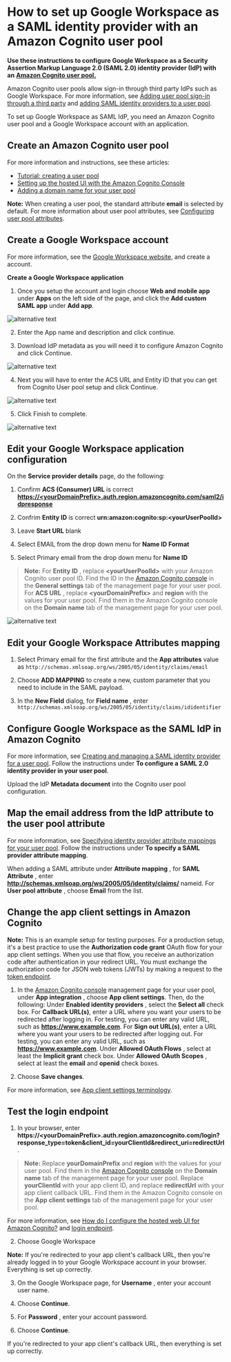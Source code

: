 # **How to set up Google Workspace as a SAML identity provider with an Amazon Cognito user pool**

**Use these instructions to configure Google Workspace as a Security Assertion Markup Language 2.0 (SAML 2.0) identity provider (IdP) with an** [**Amazon Cognito user pool.**](https://docs.aws.amazon.com/cognito/latest/developerguide/cognito-user-identity-pools.html)

Amazon Cognito user pools allow sign-in through third party IdPs such as Google Workspace. For more information, see [Adding user pool sign-in through a third party](https://docs.aws.amazon.com/cognito/latest/developerguide/cognito-user-pools-identity-federation.html) and [adding SAML identity providers to a user pool](https://docs.aws.amazon.com/cognito/latest/developerguide/cognito-user-pools-saml-idp.html).

To set up Google Workspace as SAML IdP, you need an Amazon Cognito user pool and a Google Workspace account with an application.

## **Create an Amazon Cognito user pool**

For more information and instructions, see these articles:

- [Tutorial: creating a user pool](https://docs.aws.amazon.com/cognito/latest/developerguide/tutorial-create-user-pool.html)
- [Setting up the hosted UI with the Amazon Cognito Console](https://docs.aws.amazon.com/cognito/latest/developerguide/cognito-user-pools-app-integration.html#cognito-user-pools-create-an-app-integration)
- [Adding a domain name for your user pool](https://docs.aws.amazon.com/cognito/latest/developerguide/cognito-user-pools-domain.html)

**Note:** When creating a user pool, the standard attribute **email** is selected by default. For more information about user pool attributes, see [Configuring user pool attributes](https://docs.aws.amazon.com/cognito/latest/developerguide/user-pool-settings-attributes.html).

## **Create a Google Workspace account**

For more information, see the [Google Workspace website,](https://workspace.google.com/) and create a account.

**Create a Google Workspace application**

1. Once you setup the account and login choose **Web and mobile app** under **Apps** on the left side of the page, and click the **Add custom SAML app** under **Add app**.

![alternative text](images/Picture1.png "Image Title")

2.    Enter the App name and description and click continue.

3.    Download IdP metadata as you will need it to configure Amazon Cognito and click Continue.

![alternative text](images/Picture2.png "Image Title")

4.    Next you will have to enter the ACS URL and Entity ID that you can get from Cognito User pool setup and click Continue.

![alternative text](images/Picture3.png "Image Title")

5.    Click Finish to complete.

![alternative text](images/Picture4.png "Image Title")

## **Edit your Google Workspace application configuration**

On the **Service provider details** page, do the following:

1.  Confirm **ACS (Consumer) URL** is correct [**https://\<yourDomainPrefix\>.auth.region.amazoncognito.com/saml2/idpresponse**](https://yourDomainPrefix.auth.region.amazoncognito.com/saml2/idpresponse)

2.  Confrim **Entity ID** is correct **urn:amazon:cognito:sp:\<yourUserPoolId\>**

3.  Leave **Start URL** blank

4.  Select EMAIL from the drop down menu for **Name ID Format**

5.  Select  Primary email from the drop down menu for **Name ID**

>**Note:** For **Entity ID** , replace **\<yourUserPoolId\>** with your Amazon Cognito user pool ID. Find the ID in the [Amazon Cognito console](https://console.aws.amazon.com/cognito/) in the **General settings** tab of the management page for your user pool. For **ACS URL** , replace **\<yourDomainPrefix\>** and **region** with the values for your user pool. Find them in the Amazon Cognito console on the **Domain name** tab of the management page for your user pool.

![alternative text](images/Picture5.png "Image Title")

## **Edit your Google Workspace Attributes mapping**

1. Select Primary email for the first attribute and the **App attributes** value as ```http://schemas.xmlsoap.org/ws/2005/05/identity/claims/email```

2.    Choose **ADD MAPPING** to create a new, custom parameter that you need to include in the SAML payload.

3.    In the **New Field** dialog, for **Field name** , enter ```http://schemas.xmlsoap.org/ws/2005/05/identity/claims/ididentifier```

## **Configure Google Workspace as the SAML IdP in Amazon Cognito**

For more information, see [Creating and managing a SAML identity provider for a user pool](https://docs.aws.amazon.com/cognito/latest/developerguide/cognito-user-pools-managing-saml-idp-console.html). Follow the instructions under **To configure a SAML 2.0 identity provider in your user pool**.

Upload the IdP **Metadata document** into the Cognito user pool configuration.

## **Map the email address from the IdP attribute to the user pool attribute**

For more information, see [Specifying identity provider attribute mappings for your user pool](https://docs.aws.amazon.com/cognito/latest/developerguide/cognito-user-pools-specifying-attribute-mapping.html). Follow the instructions under **To specify a SAML provider attribute mapping**.

When adding a SAML attribute under **Attribute mapping** , for **SAML Attribute** , enter **http://schemas.xmlsoap.org/ws/2005/05/identity/claims/** nameid. For **User pool attribute** , choose **Email** from the list.

## **Change the app client settings in Amazon Cognito**

**Note:** This is an example setup for testing purposes. For a production setup, it's a best practice to use the **Authorization code grant** OAuth flow for your app client settings. When you use that flow, you receive an authorization code after authentication in your redirect URL. You must exchange the authorization code for JSON web tokens (JWTs) by making a request to the [token endpoint](https://docs.aws.amazon.com/cognito/latest/developerguide/token-endpoint.html).

1.    In the [Amazon Cognito console](https://console.aws.amazon.com/cognito/) management page for your user pool, under **App integration** , choose **App client settings**. Then, do the following:
Under **Enabled identity providers** , select the **Select all** check box.
For **Callback URL(s)**, enter a URL where you want your users to be redirected after logging in. For testing, you can enter any valid URL, such as **https://www.example.com**.
For **Sign out URL(s)**, enter a URL where you want your users to be redirected after logging out. For testing, you can enter any valid URL, such as **https://www.example.com**.
Under **Allowed OAuth Flows** , select at least the **Implicit grant** check box.
Under **Allowed OAuth Scopes** , select at least the **email** and **openid** check boxes.

2.    Choose **Save changes**.

For more information, see [App client settings terminology](https://docs.aws.amazon.com/cognito/latest/developerguide/cognito-user-pools-app-idp-settings.html#cognito-user-pools-app-idp-settings-about).

## **Test the login endpoint**

1.    In your browser, enter **https://\<yourDomainPrefix\>.auth.region.amazoncognito.com/login?response\_type=token&client\_id=yourClientId&redirect\_uri=redirectUrl**.

>**Note:** Replace **yourDomainPrefix** and **region** with the values for your user pool. Find them in the [Amazon Cognito console](https://console.aws.amazon.com/cognito/) on the **Domain name** tab of the management page for your user pool. Replace **yourClientId** with your app client ID, and replace **redirectUrl** with your app client callback URL. Find them in the Amazon Cognito console on the **App client settings** tab of the management page for your user pool.

For more information, see [How do I configure the hosted web UI for Amazon Cognito?](https://aws.amazon.com/premiumsupport/knowledge-center/cognito-hosted-web-ui/) and [login endpoint](https://docs.aws.amazon.com/cognito/latest/developerguide/login-endpoint.html).

2.    Choose Google Workspace

**Note:** If you're redirected to your app client's callback URL, then you're already logged in to your Google Workspace account in your browser. Everything is set up correctly.

3.    On the Google Workspace page, for **Username** , enter your account user name.

4.    Choose **Continue**.

5.    For **Password** , enter your account password.

6.    Choose **Continue**.

If you're redirected to your app client's callback URL, then everything is set up correctly.